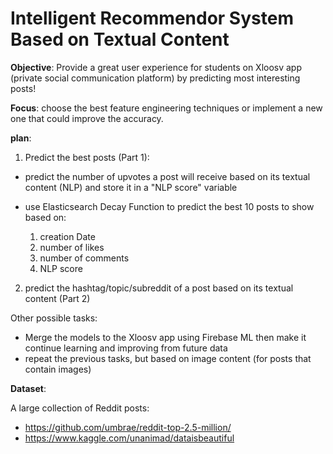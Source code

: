 # Intelligent Recommendor System Based on Textual Content

**Objective**:
Provide a great user experience for students on Xloosv app (private social communication platform) by predicting most interesting posts!

**Focus**: choose the best feature engineering techniques or implement a new one that could improve the accuracy. 

**plan**:
1.  Predict the best posts (Part 1):

  - predict the number of upvotes a post will receive based on its textual content (NLP) and store it in a "NLP score" variable
  - use Elasticsearch Decay Function to predict the best 10 posts to show based on:

      1. creation Date
      2. number of likes
      3. number of comments
      4. NLP score

2. predict the hashtag/topic/subreddit of a post based on its textual content (Part 2)

Other possible tasks:

  * Merge the models to the Xloosv app using Firebase ML then make it continue learning and improving from future data
  * repeat the previous tasks, but based on image content (for posts that contain images)

**Dataset**:  

A large collection of Reddit posts:
- https://github.com/umbrae/reddit-top-2.5-million/
- https://www.kaggle.com/unanimad/dataisbeautiful
